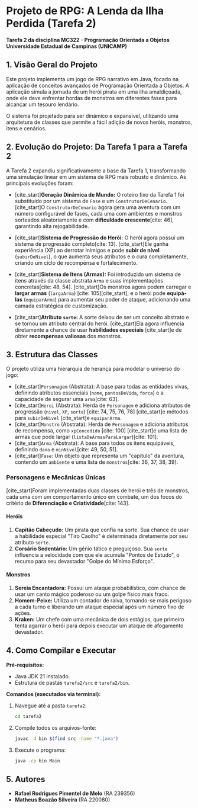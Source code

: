 # Projeto de RPG: A Lenda da Ilha Perdida (Tarefa 2)

**Tarefa 2 da disciplina MC322 - Programação Orientada a Objetos**
**Universidade Estadual de Campinas (UNICAMP)**

## 1. Visão Geral do Projeto

Este projeto implementa um jogo de RPG narrativo em Java, focado na aplicação de conceitos avançados de Programação Orientada a Objetos. A aplicação simula a jornada de um herói pirata em uma ilha amaldiçoada, onde ele deve enfrentar hordas de monstros em diferentes fases para alcançar um tesouro lendário.

O sistema foi projetado para ser dinâmico e expansível, utilizando uma arquitetura de classes que permite a fácil adição de novos heróis, monstros, itens e cenários.

## 2. Evolução do Projeto: Da Tarefa 1 para a Tarefa 2

A Tarefa 2 expandiu significativamente a base da Tarefa 1, transformando uma simulação linear em um sistema de RPG mais robusto e dinâmico. As principais evoluções foram:

* [cite_start]**Geração Dinâmica de Mundo:** O roteiro fixo da Tarefa 1 foi substituído por um sistema de `Fase` e um `ConstrutorDeCenario`. [cite_start]O `ConstrutorDeCenario` agora gera uma aventura com um número configurável de fases, cada uma com ambientes e monstros sorteados aleatoriamente e com **dificuldade crescente**[cite: 46], garantindo alta rejogabilidade.

* [cite_start]**Sistema de Progressão do Herói:** O herói agora possui um sistema de progressão completo[cite: 13]. [cite_start]Ele ganha experiência (XP) ao derrotar inimigos e pode **subir de nível** (`subirDeNivel`), o que aumenta seus atributos e o cura completamente, criando um ciclo de recompensa e fortalecimento.

* [cite_start]**Sistema de Itens (Armas):** Foi introduzido um sistema de itens através da classe abstrata `Arma` e suas implementações concretas[cite: 48, 54]. [cite_start]Os monstros agora podem carregar e **largar armas** (`largaArma`) [cite: 105][cite_start], e o herói pode **equipá-las** (`equiparArma`)  para aumentar seu poder de ataque, adicionando uma camada estratégica de customização.

* [cite_start]**Atributo `sorte`:** A sorte deixou de ser um conceito abstrato e se tornou um atributo central do herói. [cite_start]Ela agora influencia diretamente a chance de usar **habilidades especiais**  [cite_start]e de obter **recompensas valiosas** dos monstros.

## 3. Estrutura das Classes

O projeto utiliza uma hierarquia de herança para modelar o universo do jogo:

* [cite_start]`Personagem` (Abstrata): A base para todas as entidades vivas, definindo atributos essenciais (`nome`, `pontosDeVida`, `forca`) e a capacidade de segurar uma `arma`[cite: 63].
* [cite_start]`Heroi` (Abstrata): Herda de `Personagem` e adiciona atributos de progressão (`nivel`, `XP`, `sorte`) [cite: 74, 75, 76, 78] [cite_start]e métodos para `subirDeNivel`  [cite_start]e `equiparArma`.
* [cite_start]`Monstro` (Abstrata): Herda de `Personagem` e adiciona atributos de recompensa, como `xpConcedido` [cite: 100] [cite_start]e uma lista de armas que pode largar (`listaDeArmasParaLargar`)[cite: 101].
* [cite_start]`Arma` (Abstrata): A base para todos os itens equipáveis, definindo `dano` e `minNivel`[cite: 49, 50, 51].
* [cite_start]`Fase`: Um objeto que representa um "capítulo" da aventura, contendo um `ambiente` e uma lista de `monstros`[cite: 36, 37, 38, 39].

### Personagens e Mecânicas Únicas

[cite_start]Foram implementadas duas classes de herói e três de monstros, cada uma com um comportamento único em combate, um dos focos do critério de **Diferenciação e Criatividade**[cite: 143].

#### Heróis
1.  **Capitão Cabeçudo:** Um pirata que confia na sorte. Sua chance de usar a habilidade especial "Tiro Caolho" é determinada diretamente por seu atributo `sorte`.
2.  **Corsário Sedentário:** Um gênio tático e preguiçoso. Sua `sorte` influencia a velocidade com que ele acumula "Pontos de Estudo", o recurso para seu devastador "Golpe do Mínimo Esforço".

#### Monstros
1.  **Sereia Encantadora:** Possui um ataque probabilístico, com chance de usar um canto mágico poderoso ou um golpe físico mais fraco.
2.  **Homem-Peixe:** Utiliza um contador de raiva, tornando-se mais perigoso a cada turno e liberando um ataque especial após um número fixo de ações.
3.  **Kraken:** Um chefe com uma mecânica de dois estágios, que primeiro tenta agarrar o herói para depois executar um ataque de afogamento devastador.

## 4. Como Compilar e Executar

**Pré-requisitos:**
* Java JDK 21 instalado.
* Estrutura de pastas `tarefa2/src` e `tarefa2/bin`.

**Comandos (executados via terminal):**

1.  Navegue até a pasta `tarefa2`:
    ```bash
    cd tarefa2
    ```
2.  Compile todos os arquivos-fonte:
    ```bash
    javac -d bin $(find src -name "*.java")
    ```
3.  Execute o programa:
    ```bash
    java -cp bin Main
    ```

## 5. Autores

* **Rafael Rodrigues Pimentel de Melo** (RA 239356)
* **Matheus Boazão Silveira** (RA 220080)